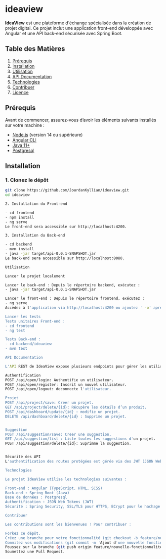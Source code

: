 # ideaview

**IdeaView** est une plateforme d'échange spécialisée dans la création de projet digital. Ce projet inclut une application front-end développée avec Angular et une API back-end sécurisée avec Spring Boot.

## Table des Matières
1. [Prérequis](#prérequis)
2. [Installation](#installation)
4. [Utilisation](#utilisation)
5. [API Documentation](#api-documentation)
6. [Technologies](#technologies)
7. [Contribuer](#contribuer)
8. [Licence](#licence)

## Prérequis

Avant de commencer, assurez-vous d’avoir les éléments suivants installés sur votre machine :

- [Node.js](https://nodejs.org/en/) (version 14 ou supérieure)
- [Angular CLI](https://angular.io/cli)
- [Java 11+](https://www.oracle.com/java/technologies/javase-jdk11-downloads.html)
- [Postgresql](https://www.postgresql.org/)

## Installation

### 1. Clonez le dépôt

```bash
git clone https://github.com/JourdanKyllian/ideaview.git
cd ideaview

2. Installation du Front-end

- cd frontend
- npm install
- ng serve
Le front-end sera accessible sur http://localhost:4200.

3. Installation du Back-end

- cd backend
- mvn install
- java -jar target/api-0.0.1-SNAPSHOT.jar
Le back-end sera accessible sur http://localhost:8080.

Utilisation

Lancer le projet localement

Lancer le back-end : Depuis le répertoire backend, exécutez :
- java -jar target/api-0.0.1-SNAPSHOT.jar

Lancer le front-end : Depuis le répertoire frontend, exécutez :
- ng serve 
Accédez à l'application via http://localhost:4200 ou ajoutez ' -o' apres la commande ci-dessus.

Lancer les tests
Tests unitaires Front-end :
- cd frontend
- ng test

Tests Back-end :
- cd backend/ideaview
- mvn test

API Documentation

L'API REST de IdeaView expose plusieurs endpoints pour gérer les utilisateurs, projet, et commandes. Voici un aperçu des principales routes :

Authentification
POST /api/open/login: Authentifie un utilisateur.
POST /api/open/register: Inscrit un nouvel utilisateur.
POST /api/open/logout: deconnecte l'utilisateur.

Projet
POST /api/project/save: Creer un projet.
GET /api/project/delete/{id}: Récupère les détails d’un produit.
POST /api/dashboard/update/{id} : modifie un projet.
DELETE /api/dashboard/delete/{id} : Supprime un projet.


Suggestion
POST /api/suggestion/save: Creer une suggestion.
GET /api/suggestion/list : Liste toutes les suggestions d'un projet.
POST /api/suggestion/delete/{id}: Suprimme la suggestion.


Sécurité des API
L'authentification des routes protégées est gérée via des JWT (JSON Web Tokens). Assurez-vous de bien configurer les tokens dans les requêtes pour accéder aux routes sécurisées.

Technologies

Le projet IdeaView utilise les technologies suivantes :

Front-end : Angular (TypeScript, HTML, SCSS)
Back-end : Spring Boot (Java)
Base de données : Postgresql
Authentification : JSON Web Tokens (JWT)
Sécurité : Spring Security, SSL/TLS pour HTTPS, BCrypt pour le hachage des mots de passe

Contribuer

Les contributions sont les bienvenues ! Pour contribuer :

Forkez ce dépôt.
Créez une branche pour votre fonctionnalité (git checkout -b feature/nouvelle-fonctionnalité).
Commitez vos modifications (git commit -m 'Ajout d'une nouvelle fonctionnalité').
Poussez sur la branche (git push origin feature/nouvelle-fonctionnalité).
Soumettez une Pull Request.
